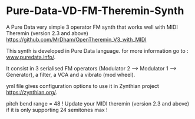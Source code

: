# Pure-Data-VD-FM-Theremin-Synth
A Pure Data very simple 3 operator FM synth that works well with MIDI Theremin (version 2.3 and above)
https://github.com/MrDham/OpenTheremin_V3_with_MIDI 

This synth is developed in Pure Data language. for more information go to : www.puredata.info/. 

It consist in 3 serialised FM operators (Modulator 2 --> Modulator 1 --> Generator), a filter, a VCA and a vibrato (mod wheel).  

yml file gives configuration options to use it in Zynthian project https://zynthian.org/. 

pitch bend range = 48 ! Update your MIDI theremin (version 2.3 and above) if it is only supporting 24 semitones max !
